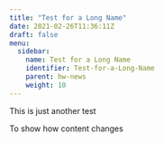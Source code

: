 ```yaml
---
title: "Test for a Long Name"
date: 2021-02-26T11:36:11Z
draft: false
menu:
  sidebar:
    name: Test for a Long Name
    identifier: Test-for-a-Long-Name
    parent: hw-news
    weight: 10
---
```


This is just another test

To show how content changes
